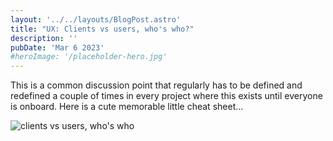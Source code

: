 ```yaml
---
layout: '../../layouts/BlogPost.astro'
title: "UX: Clients vs users, who's who?"
description: ''
pubDate: 'Mar 6 2023'
#heroImage: '/placeholder-hero.jpg'
---
```


This is a common discussion point that regularly has to be defined and redefined a couple of times in every project where this exists until everyone is onboard. Here is a cute memorable little cheat sheet...

![clients vs users, who's who](/assets/blog/ux-fun.webp)
